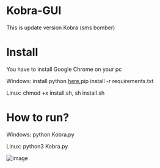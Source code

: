 # Kobra-GUI
This is update version Kobra (sms bomber)

# Install

You have to install Google Chrome on your pc

Windows: install python <a href="https://www.python.org">here</a>,pip install -r requirements.txt

Linux: chmod +x install.sh, sh install.sh

# How to run?

Windows: python Kobra.py

Linux: python3 Kobra.py

![image](https://user-images.githubusercontent.com/55799553/119230293-00710600-bb35-11eb-9dcb-7357605513f0.png)



